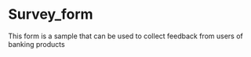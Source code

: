 # Survey_form
This form is a sample that can be used to collect feedback from users of banking products
